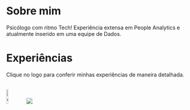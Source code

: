 # Sobre mim <br>
Psicólogo com ritmo Tech! Experiência extensa em People Analytics e atualmente inserido em uma equipe de Dados.

# Experiências<br>
Clique no logo para conferir minhas experiências de maneira detalhada.
<br><br>


<img src="https://media.istockphoto.com/vectors/youre-amazing-vector-id1127751543?k=20&m=1127751543&s=612x612&w=0&h=_NDCSUBjJ6SA9FIq7ZXSeYKKr_h1bER9I6RRcB3vKXs=" alt="drawing" width="10%"/>     ![](https://t3.ftcdn.net/jpg/03/22/52/66/360_F_322526697_pAUHs4nXwWPB8ps43XueivB3910Ky5Qe.jpg)
